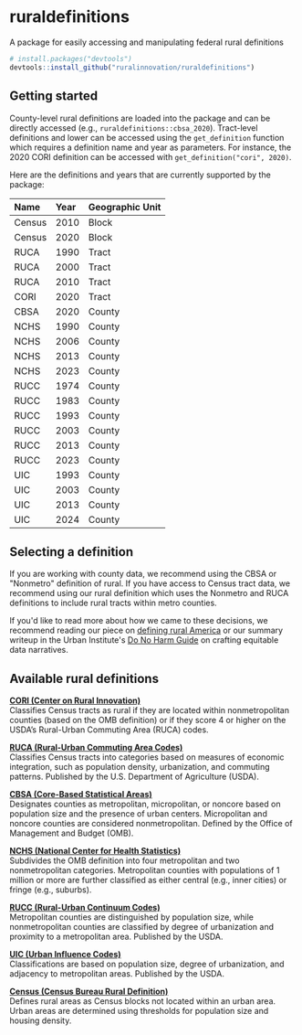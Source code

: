 # ruraldefinitions

A package for easily accessing and manipulating federal rural definitions

```r
# install.packages("devtools")
devtools::install_github("ruralinnovation/ruraldefinitions")
```

## Getting started

County-level rural definitions are loaded into the package and can be directly 
accessed (e.g., `ruraldefinitions::cbsa_2020`). Tract-level definitions and 
lower can be accessed using the `get_definition` function which requires a 
definition name and year as parameters. For instance, the 
2020 CORI definition can be accessed with `get_definition("cori", 2020)`.

Here are the definitions and years that are currently supported by the 
package:

| Name          | Year | Geographic Unit |
|:-------------|:----|:---------------|
| Census        | 2010 | Block           |
| Census        | 2020 | Block           |
| RUCA          | 1990 | Tract           |
| RUCA          | 2000 | Tract           |
| RUCA          | 2010 | Tract           |
| CORI          | 2020 | Tract           |
| CBSA          | 2020 | County          |
| NCHS          | 1990 | County          |
| NCHS          | 2006 | County          |
| NCHS          | 2013 | County          |
| NCHS          | 2023 | County          |
| RUCC          | 1974 | County          |
| RUCC          | 1983 | County          |
| RUCC          | 1993 | County          |
| RUCC          | 2003 | County          |
| RUCC          | 2013 | County          |
| RUCC          | 2023 | County          |
| UIC           | 1993 | County          |
| UIC           | 2003 | County          |
| UIC           | 2013 | County          |
| UIC           | 2024 | County          |

## Selecting a definition

If you are working with county data, we recommend using the CBSA or 
"Nonmetro" definition of rural. If you have access to Census tract data, 
we recommend using our rural definition which uses the Nonmetro and RUCA 
definitions to include rural tracts within metro counties.


If you'd like to read more about how we came to these decisions, we recommend 
reading our piece on [defining rural America](https://ruralinnovation.us/blog/defining-rural-america/) or 
our summary writeup in the Urban Institute's [Do No Harm Guide](https://www.urban.org/research/publication/do-no-harm-guide-crafting-equitable-data-narratives) on 
crafting equitable data narratives.

## Available rural definitions

**[CORI (Center on Rural Innovation)](https://ruralinnovation.us/about/the-definition-of-rural/)**  
Classifies Census tracts as rural if they are located within 
nonmetropolitan counties (based on the OMB definition) or if 
they score 4 or higher on the USDA’s Rural-Urban 
Commuting Area (RUCA) codes.

**[RUCA (Rural-Urban Commuting Area Codes)](https://www.ers.usda.gov/data-products/rural-urban-commuting-area-codes)**  
Classifies Census tracts into categories based on 
measures of economic integration, such as population 
density, urbanization, and commuting patterns. Published 
by the U.S. Department of Agriculture (USDA).

**[CBSA (Core-Based Statistical Areas)](https://www.census.gov/programs-surveys/metro-micro.html)**  
Designates counties as metropolitan, micropolitan, or 
noncore based on population size and the presence of 
urban centers. Micropolitan and noncore counties are 
considered nonmetropolitan. Defined by the Office of 
Management and Budget (OMB).

**[NCHS (National Center for Health Statistics)](https://www.cdc.gov/nchs/data-analysis-tools/urban-rural.html)**  
Subdivides the OMB definition into four metropolitan 
and two nonmetropolitan categories. Metropolitan 
counties with populations of 1 million or more are 
further classified as either central (e.g., inner cities) 
or fringe (e.g., suburbs).

**[RUCC (Rural-Urban Continuum Codes)](https://www.ers.usda.gov/data-products/rural-urban-continuum-codes)**  
Metropolitan counties are 
distinguished by population size, while nonmetropolitan 
counties are classified by degree of urbanization and 
proximity to a metropolitan area. Published by the USDA.

**[UIC (Urban Influence Codes)](https://www.ers.usda.gov/data-products/urban-influence-codes)**  
Classifications are based on population size, 
degree of urbanization, and adjacency to metropolitan areas. Published by the USDA.

**[Census (Census Bureau Rural Definition)](https://www.census.gov/programs-surveys/geography/guidance/geo-areas/urban-rural.html)**  
Defines rural areas as Census blocks not located within 
an urban area. Urban areas are determined using 
thresholds for population size and housing density.




